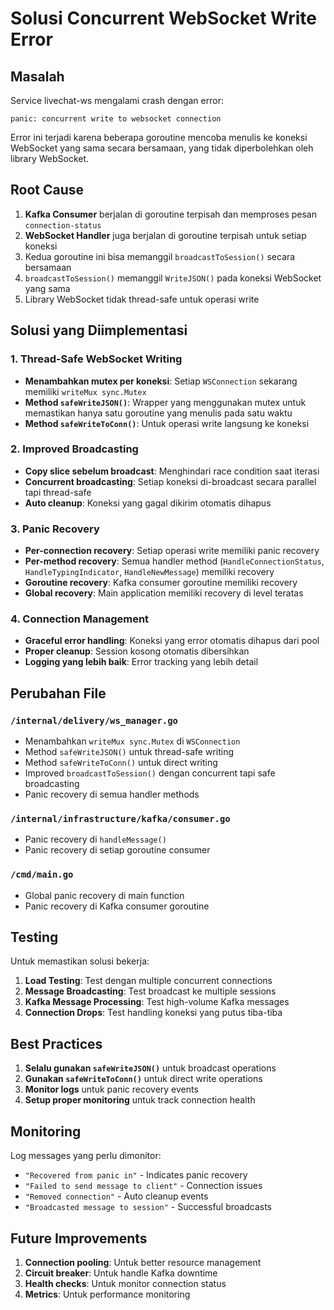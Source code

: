 # Solusi Concurrent WebSocket Write Error

## Masalah
Service livechat-ws mengalami crash dengan error:
```
panic: concurrent write to websocket connection
```

Error ini terjadi karena beberapa goroutine mencoba menulis ke koneksi WebSocket yang sama secara bersamaan, yang tidak diperbolehkan oleh library WebSocket.

## Root Cause
1. **Kafka Consumer** berjalan di goroutine terpisah dan memproses pesan `connection-status`
2. **WebSocket Handler** juga berjalan di goroutine terpisah untuk setiap koneksi
3. Kedua goroutine ini bisa memanggil `broadcastToSession()` secara bersamaan
4. `broadcastToSession()` memanggil `WriteJSON()` pada koneksi WebSocket yang sama
5. Library WebSocket tidak thread-safe untuk operasi write

## Solusi yang Diimplementasi

### 1. Thread-Safe WebSocket Writing
- **Menambahkan mutex per koneksi**: Setiap `WSConnection` sekarang memiliki `writeMux sync.Mutex`
- **Method `safeWriteJSON()`**: Wrapper yang menggunakan mutex untuk memastikan hanya satu goroutine yang menulis pada satu waktu
- **Method `safeWriteToConn()`**: Untuk operasi write langsung ke koneksi

### 2. Improved Broadcasting
- **Copy slice sebelum broadcast**: Menghindari race condition saat iterasi
- **Concurrent broadcasting**: Setiap koneksi di-broadcast secara parallel tapi thread-safe
- **Auto cleanup**: Koneksi yang gagal dikirim otomatis dihapus

### 3. Panic Recovery
- **Per-connection recovery**: Setiap operasi write memiliki panic recovery
- **Per-method recovery**: Semua handler method (`HandleConnectionStatus`, `HandleTypingIndicator`, `HandleNewMessage`) memiliki recovery
- **Goroutine recovery**: Kafka consumer goroutine memiliki recovery
- **Global recovery**: Main application memiliki recovery di level teratas

### 4. Connection Management
- **Graceful error handling**: Koneksi yang error otomatis dihapus dari pool
- **Proper cleanup**: Session kosong otomatis dibersihkan
- **Logging yang lebih baik**: Error tracking yang lebih detail

## Perubahan File

### `/internal/delivery/ws_manager.go`
- Menambahkan `writeMux sync.Mutex` di `WSConnection`
- Method `safeWriteJSON()` untuk thread-safe writing
- Method `safeWriteToConn()` untuk direct writing
- Improved `broadcastToSession()` dengan concurrent tapi safe broadcasting
- Panic recovery di semua handler methods

### `/internal/infrastructure/kafka/consumer.go`
- Panic recovery di `handleMessage()`
- Panic recovery di setiap goroutine consumer

### `/cmd/main.go`
- Global panic recovery di main function
- Panic recovery di Kafka consumer goroutine

## Testing

Untuk memastikan solusi bekerja:

1. **Load Testing**: Test dengan multiple concurrent connections
2. **Message Broadcasting**: Test broadcast ke multiple sessions
3. **Kafka Message Processing**: Test high-volume Kafka messages
4. **Connection Drops**: Test handling koneksi yang putus tiba-tiba

## Best Practices

1. **Selalu gunakan `safeWriteJSON()`** untuk broadcast operations
2. **Gunakan `safeWriteToConn()`** untuk direct write operations
3. **Monitor logs** untuk panic recovery events
4. **Setup proper monitoring** untuk track connection health

## Monitoring

Log messages yang perlu dimonitor:
- `"Recovered from panic in"` - Indicates panic recovery
- `"Failed to send message to client"` - Connection issues
- `"Removed connection"` - Auto cleanup events
- `"Broadcasted message to session"` - Successful broadcasts

## Future Improvements

1. **Connection pooling**: Untuk better resource management
2. **Circuit breaker**: Untuk handle Kafka downtime
3. **Health checks**: Untuk monitor connection status
4. **Metrics**: Untuk performance monitoring
